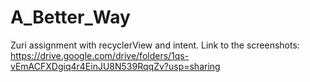 # A_Better_Way
Zuri assignment with recyclerView and intent.
 Link to the screenshots: https://drive.google.com/drive/folders/1qs-vEmACFXDgiq4r4EinJU8N539RqqZv?usp=sharing
